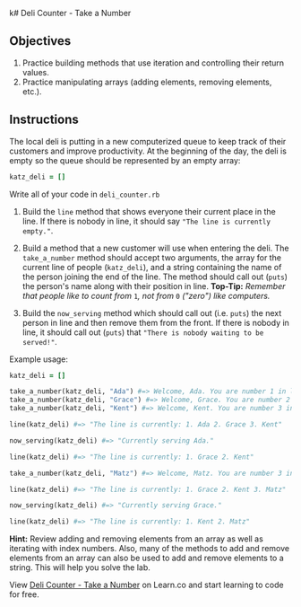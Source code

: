 k# Deli Counter - Take a Number

## Objectives
1. Practice building methods that use iteration and controlling their return values.
2. Practice manipulating arrays (adding elements, removing elements, etc.).

## Instructions

The local deli is putting in a new computerized queue to keep track of their customers and improve productivity. At the beginning of the day, the deli is empty so the queue should be represented by an empty array:

```ruby
katz_deli = []
```

Write all of your code in `deli_counter.rb`


1. Build the `line` method that shows everyone their current place in the line. If there is nobody in line, it should say `"The line is currently empty."`.

2. Build a method that a new customer will use when entering the deli. The `take_a_number` method should accept two arguments, the array for the current line of people (`katz_deli`), and a string containing the name of the person joining the end of the line. The method should call out (`puts`) the person's name along with their position in line. **Top-Tip:** *Remember that people like to count from* `1`*, not from* `0` *("zero") like computers.*

3. Build the `now_serving` method which should call out (i.e. `puts`) the next person in line and then remove them from the front. If there is nobody in line, it should call out (`puts`) that `"There is nobody waiting to be served!"`.


Example usage:

  ```ruby
  katz_deli = []

  take_a_number(katz_deli, "Ada") #=> Welcome, Ada. You are number 1 in line.
  take_a_number(katz_deli, "Grace") #=> Welcome, Grace. You are number 2 in line.
  take_a_number(katz_deli, "Kent") #=> Welcome, Kent. You are number 3 in line.

  line(katz_deli) #=> "The line is currently: 1. Ada 2. Grace 3. Kent"

  now_serving(katz_deli) #=> "Currently serving Ada."

  line(katz_deli) #=> "The line is currently: 1. Grace 2. Kent"

  take_a_number(katz_deli, "Matz") #=> Welcome, Matz. You are number 3 in line.

  line(katz_deli) #=> "The line is currently: 1. Grace 2. Kent 3. Matz"

  now_serving(katz_deli) #=> "Currently serving Grace."

  line(katz_deli) #=> "The line is currently: 1. Kent 2. Matz"
  ```
  **Hint:** Review adding and removing elements from an array as well as iterating with index numbers. Also, many of the methods to add and remove elements from an array can also be used to add and remove elements to a string. This will help you solve the lab.


<p data-visibility='hidden'>View <a href='https://learn.co/lessons/deli-counter' title='Deli Counter - Take a Number'>Deli Counter - Take a Number</a> on Learn.co and start learning to code for free.</p>
